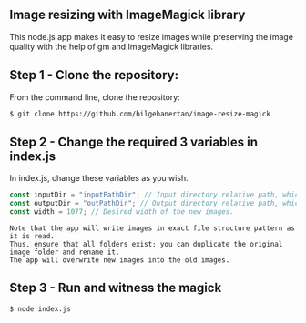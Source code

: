 ## Image resizing with ImageMagick library

This node.js app makes it easy to resize images while preserving the image quality with the help of gm and ImageMagick libraries.

## Step 1 - Clone the repository:

From the command line, clone the repository:

```sh
$ git clone https://github.com/bilgehanertan/image-resize-magick
```

## Step 2 - Change the required 3 variables in index.js

In index.js, change these variables as you wish.
```js
const inputDir = "inputPathDir"; // Input directory relative path, which contains all images.
const outputDir = "outPathDir"; // Output directory relative path, which will be new images written.
const width = 1077; // Desired width of the new images.
```

    Note that the app will write images in exact file structure pattern as it is read. 
    Thus, ensure that all folders exist; you can duplicate the original image folder and rename it. 
    The app will overwrite new images into the old images.

## Step 3 - Run and witness the magick

```sh
$ node index.js
```